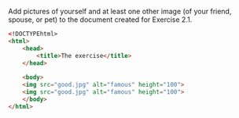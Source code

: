 Add pictures of yourself and at least one other image (of your friend, 
spouse, or pet) to the document created for Exercise 2.1.


```html
<!DOCTYPEhtml>
<html>
	<head>
		<title>The exercise</title>
	</head>
   
	<body>
    <img src="good.jpg" alt="famous" height="100">
    <img src="good.jpg" alt="famous" height="100">
	</body>  
</html>
```
